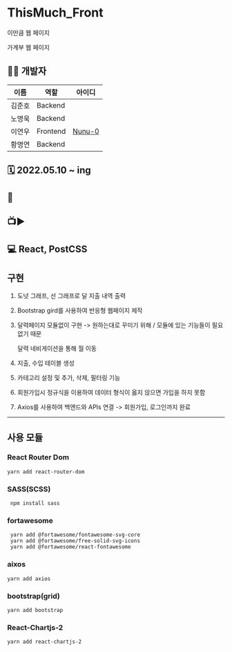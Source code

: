 # ThisMuch_Front

이만큼 웹 페이지

가계부 웹 페이지

## 👩‍💻 개발자

| 이름   | 역할     | 아이디                              |
| ------ | -------- | ----------------------------------- |
| 김준호 | Backend  |                                     |
| 노명욱 | Backend  |                                     |
| 이연우 | Frontend | [Nunu-0](https://github.com/Nunu-0) |
| 황명연 | Backend  |                                     |

## 🗓️ 2022.05.10 ~ ing

## 🔗 

## 📺▶️

## 💻 React, PostCSS

## 구현

1. 도넛 그래프, 선 그래프로 달 지출 내역 출력
2. Bootstrap gird를 사용하여 반응형 웹페이지 제작
3. 달력페이지 모듈없이 구현 -> 원하는대로 꾸미기 위해 / 모듈에 있는 기능들이 필요없기 때문

   달력 네비게이션을 통해 월 이동

4. 지출, 수입 테이블 생성
5. 카테고리 설정 및 추가, 삭제, 필터링 기능
6. 회원가입시 정규식을 이용하여 데이터 형식이 옳지 않으면 가입을 하지 못함
7. Axios를 사용하여 백엔드와 APIs 연결 -> 회원가입, 로그인까지 완료

---

## 사용 모듈

### React Router Dom

`yarn add react-router-dom`

### SASS(SCSS)

` npm install sass`

### fortawesome

```
 yarn add @fortawesome/fontawesome-svg-core
 yarn add @fortawesome/free-solid-svg-icons
 yarn add @fortawesome/react-fontawesome
```

### aixos

`yarn add axios`

### bootstrap(grid)

```
yarn add bootstrap
```

### React-Chartjs-2

`yarn add react-chartjs-2`

